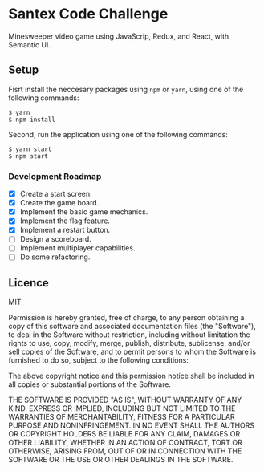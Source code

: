 # Santex Code Challenge

Minesweeper video game using JavaScrip, Redux, and React, with Semantic UI.

## Setup

Fisrt install the neccesary packages using `npm` or `yarn`, using one of the following commands:

    $ yarn
    $ npm install

Second, run the application using one of the following commands:

    $ yarn start
    $ npm start

### Development Roadmap

- [x] Create a start screen.
- [x] Create the game board.
- [x] Implement the basic game mechanics.
- [x] Implement the flag feature.
- [x] Implement a restart button.
- [ ] Design a scoreboard.
- [ ] Implement multiplayer capabilities.
- [ ] Do some refactoring.

## Licence

MIT

Permission is hereby granted, free of charge, to any person obtaining a copy of this software and associated documentation files (the "Software"), to deal in the Software without restriction, including without limitation the rights to use, copy, modify, merge, publish, distribute, sublicense, and/or sell copies of the Software, and to permit persons to whom the Software is furnished to do so, subject to the following conditions:

The above copyright notice and this permission notice shall be included in all copies or substantial portions of the Software.

THE SOFTWARE IS PROVIDED "AS IS", WITHOUT WARRANTY OF ANY KIND, EXPRESS OR IMPLIED, INCLUDING BUT NOT LIMITED TO THE WARRANTIES OF MERCHANTABILITY, FITNESS FOR A PARTICULAR PURPOSE AND NONINFRINGEMENT. IN NO EVENT SHALL THE AUTHORS OR COPYRIGHT HOLDERS BE LIABLE FOR ANY CLAIM, DAMAGES OR OTHER LIABILITY, WHETHER IN AN ACTION OF CONTRACT, TORT OR OTHERWISE, ARISING FROM, OUT OF OR IN CONNECTION WITH THE SOFTWARE OR THE USE OR OTHER DEALINGS IN THE SOFTWARE.
